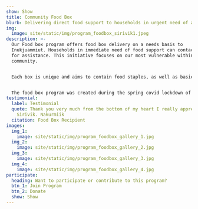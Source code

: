 ```yaml
---
show: Show
title: Community Food Box
blurb: Delivering direct food support to households in urgent need of assistance
img:
  image: site/static/img/program_foodbox_sirivik1.jpeg
description: >-
  Our Food box program offers food box delivery on a needs basis to
  Inukjuammiut. Households in immediate need of food support can contact Sirivik
  for assistance. This initiative focuses on our most vulnerable within the
  community. 


  Each box is unique and aims to contain food staples, as well as basic recipes related to box contents in an effort to increase healthy eating and food preparation skills among participants. 


  The food box program was created during the spring covid lockdown of 2020, and has evolved in the time since, taking on many forms while ensuring food support for Inukjuammiut persists.
testimonial:
  label: Testimonial
  quote: Thank you very much from the bottom of my heart I really appreciate
    Sirivik. Nakurmiik
  citation: Food Box Recipient
images:
  img_1:
    image: site/static/img/program_foodbox_gallery_1.jpg
  img_2:
    image: site/static/img/program_foodbox_gallery_2.jpg
  img_3:
    image: site/static/img/program_foodbox_gallery_3.jpg
  img_4:
    image: site/static/img/program_foodbox_gallery_4.jpg
participate:
  heading: Want to participate or contribute to this program?
  btn_1: Join Program
  btn_2: Donate
  show: Show
---
```

